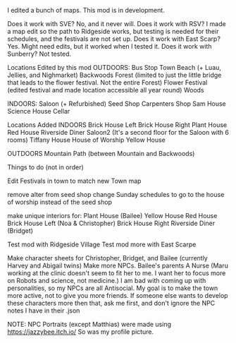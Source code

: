 I edited a bunch of maps.
This mod is in development.


Does it work with SVE?
No, and it never will.
Does it work with RSV?
I made a map edit so the path to Ridgeside works, but testing is needed for their schedules, and the festivals are not set up.
Does it work with East Scarp?
Yes.
Might need edits, but it worked when I tested it.
Does it work with Sunberry?
Not tested.



Locations Edited by this mod
OUTDOORS:
Bus Stop
Town
Beach (+ Luau, Jellies, and Nighmarket)
Backwoods
Forest (limited to just the little bridge that leads to the flower festival. Not the entire Forest)
Flower Festival (edited festival and made location accessible all year round)
Woods

INDOORS:
Saloon (+ Refurbished)
Seed Shop
Carpenters Shop
Sam House
Science House
Cellar

Locations Added
INDOORS
Brick House Left
Brick House Right
Plant House
Red House
Riverside Diner
Saloon2 (It's a second floor for the Saloon with 6 rooms)
Tiffany House
House of Worship
Yellow House

OUTDOORS
Mountain Path (between Mountain and Backwoods)





Things to do (not in order)

Edit Festivals in town to match new Town map 

remove alter from seed shop
change Sunday schedules to go to the house of worship instead of the seed shop

make unique interiors for:
Plant House (Bailee)
Yellow House
Red House
Brick House Left (Noa & Christopher)
Brick House Right
Riverside Diner (Bridget)

Test mod with Ridgeside Village
Test mod more with East Scarpe


Make character sheets for Christopher, Bridget, and Bailee (currently Harvey and Abigail twins)
Make more NPCs.
Bailee's parents
A Nurse (Maru working at the clinic doesn't seem to fit her to me. I want her to focus more on Robots and science, not medicine.)
I am bad with coming up with personalities, so my NPCs are all Antisocial. My goal is to make the town more active, not to give you more friends. If someone else wants to develop these characters more then that, ask me first, and don't ignore the NPC notes I have in their .json




NOTE:
NPC Portraits (except Matthias) were made using https://jazzybee.itch.io/
So was my profile picture.
